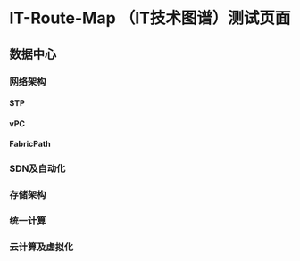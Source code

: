 ﻿# IT-Route-Map （IT技术图谱）测试页面

## 数据中心

### 网络架构
#### STP
#### vPC
#### FabricPath

### SDN及自动化

### 存储架构

### 统一计算

### 云计算及虚拟化
